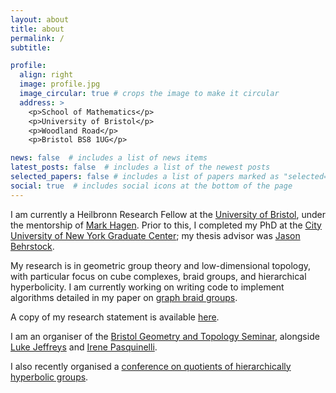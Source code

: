 ```yaml
---
layout: about
title: about
permalink: /
subtitle: 

profile:
  align: right
  image: profile.jpg
  image_circular: true # crops the image to make it circular
  address: >
    <p>School of Mathematics</p>
    <p>University of Bristol</p>
    <p>Woodland Road</p>
    <p>Bristol BS8 1UG</p>

news: false  # includes a list of news items
latest_posts: false  # includes a list of the newest posts
selected_papers: false # includes a list of papers marked as "selected={true}"
social: true  # includes social icons at the bottom of the page
---
```


I am currently a Heilbronn Research Fellow at the [University of Bristol](http://www.bristol.ac.uk/maths/), under the mentorship of [Mark Hagen](https://www.wescac.net/). Prior to this, I completed my PhD at the [City University of New York Graduate Center](https://www.gc.cuny.edu/Page-Elements/Academics-Research-Centers-Initiatives/Doctoral-Programs/Mathematics); my thesis advisor was [Jason Behrstock](http://comet.lehman.cuny.edu/behrstock/).

My research is in geometric group theory and low-dimensional topology, with particular focus on cube complexes, braid groups, and hierarchical hyperbolicity. I am currently working on writing code to implement algorithms detailed in my paper on [graph braid groups](https://arxiv.org/pdf/2209.03860.pdf).

A copy of my research statement is available [here](/assets/pdf/Research_statement.pdf).

I am an organiser of the [Bristol Geometry and Topology Seminar](https://www.bristolmathsresearch.org/events/geometry-and-topology-seminar/), alongside [Luke Jeffreys](https://people.maths.bris.ac.uk/~pk20963/) and [Irene Pasquinelli](https://people.maths.bris.ac.uk/~ip13935/).

I also recently organised a [conference on quotients of hierarchically hyperbolic groups](https://sites.google.com/view/hhgquotients/).